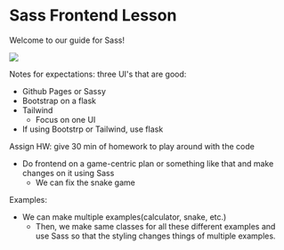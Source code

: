 # Sass Frontend Lesson
Welcome to our guide for Sass!

![]({{site.baseurl}}/images/sassLogo.png)

Notes for expectations:
three UI's that are good:
- Github Pages or Sassy
- Bootstrap on a flask
- Tailwind
    - Focus on one UI
- If using Bootstrp or Tailwind, use flask

Assign HW: give 30 min of homework to play around with the code

- Do frontend on a game-centric plan or something like that and make changes on it using Sass
    - We can fix the snake game

Examples:
- We can make multiple examples(calculator, snake, etc.)
    - Then, we make same classes for all these different examples and use Sass so that the styling changes things of multiple examples.